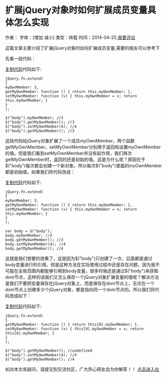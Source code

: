  
# 扩展jQuery对象时如何扩展成员变量具体怎么实现

作者： 字体：[<a>增加</a> <a>减小</a>] 类型：转载 时间：2014-04-25[ 我要评论](http://www.jb51.net/article/49383.htm#comments)

 这篇文章主要介绍了扩展jQuery对象时如何扩展成员变量,需要的朋友可以参考下

 先看一段代码： 

 <a id="copybut18806" class="copybut"></a><u>复制代码</u>代码如下:
```
jQuery.fn.extend( 
{ 
myOwnMember: 3, 
getMyOwnMember: function () { return this.myOwnMember; }, 
setMyOwnMember: function (v) { this.myOwnMember = v; return this.myOwnMember; } 
} 
); 

$("body").myOwnMember; //3 
$("body").getMyOwnMember(); //3 
$("body").setMyOwnMember(4); //4 
$("body").getMyOwnMember(); //3 
```
这段代码给jQuery对象扩展了一个成员myOwnMember，两个函数getMyOwnMember，setMyOwnMember分别用于返回和设置myOwnMember的值。但是我们看到setMyOwnMember并没有起作用，我们再次getMyOwnMember时，返回的还是初始的值。这是为什么呢？原因在于$("body")每次都会创建一个新对象，所以每次$("body")里面的myOwnMember都是初始值。如果我们将代码改成： 

 <a id="copybut10520" class="copybut"></a><u>复制代码</u>代码如下:
```
jQuery.fn.extend( 
{ 
myOwnMember: 3, 
getMyOwnMember: function () { return this.myOwnMember; }, 
setMyOwnMember: function (v) { this.myOwnMember = v; return this.myOwnMember; } 
} 
); 

var body = $("body"); 
body.myOwnMember; //3 
body.getMyOwnMember(); //3 
body.setMyOwnMember(4); //4 
body.getMyOwnMember(); //4 
```
这就是我们想要的效果了，这是因为$("body")只创建了一次，后面都是通过body变量进行的引用。但是这种方法在实际使用过程中还是存在问题，因为我不可能在全局范围内都能够引用到body变量，很多时候还是通过$("body")来获取dom节点，这样的话我们又怎么保存一个jQuery对象扩展变量的值呢？解决方法是我们不要把变量保存在jQuery对象上，而是保存在dom节点上，无论在一个dom节点上创建多少个jQuery对象，都是指向同一个dom节点的。所以我们将代码改成如下： 

 <a id="copybut88493" class="copybut"></a><u>复制代码</u>代码如下:
```
jQuery.fn.extend( 
{ 
getMyOwnMember: function () { return this[0].myOwnMember; }, 
setMyOwnMember: function (v) { this[0].myOwnMember = v; return this[0].myOwnMember; } 
} 
); 

$("body").getMyOwnMember(); //undefined 
$("body").setMyOwnMember(4); //4 
$("body").getMyOwnMember(); //4 
```
如对本文有疑问，请提交到交流社区，广大热心网友会为你解答！！ [点击进入社](http://shequ.jb51.net/)